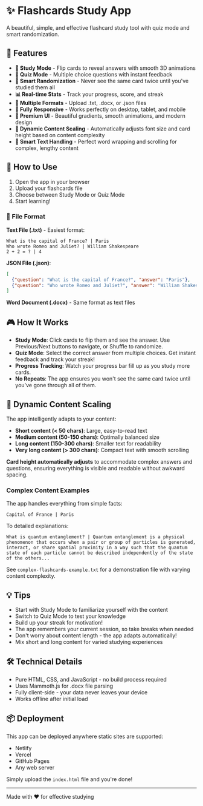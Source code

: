 # ✨ Flashcards Study App

A beautiful, simple, and effective flashcard study tool with quiz mode and smart randomization.

## 🌟 Features

- **📖 Study Mode** - Flip cards to reveal answers with smooth 3D animations
- **🎯 Quiz Mode** - Multiple choice questions with instant feedback
- **🔀 Smart Randomization** - Never see the same card twice until you've studied them all
- **📊 Real-time Stats** - Track your progress, score, and streak
- **📁 Multiple Formats** - Upload .txt, .docx, or .json files
- **📱 Fully Responsive** - Works perfectly on desktop, tablet, and mobile
- **🎨 Premium UI** - Beautiful gradients, smooth animations, and modern design
- **🔄 Dynamic Content Scaling** - Automatically adjusts font size and card height based on content complexity
- **📏 Smart Text Handling** - Perfect word wrapping and scrolling for complex, lengthy content

## 🚀 How to Use

1. Open the app in your browser
2. Upload your flashcards file
3. Choose between Study Mode or Quiz Mode
4. Start learning!

### 📝 File Format

**Text File (.txt)** - Easiest format:
```
What is the capital of France? | Paris
Who wrote Romeo and Juliet? | William Shakespeare
2 + 2 = ? | 4
```

**JSON File (.json)**:
```json
[
  {"question": "What is the capital of France?", "answer": "Paris"},
  {"question": "Who wrote Romeo and Juliet?", "answer": "William Shakespeare"}
]
```

**Word Document (.docx)** - Same format as text files

## 🎮 How It Works

- **Study Mode**: Click cards to flip them and see the answer. Use Previous/Next buttons to navigate, or Shuffle to randomize.
- **Quiz Mode**: Select the correct answer from multiple choices. Get instant feedback and track your streak!
- **Progress Tracking**: Watch your progress bar fill up as you study more cards.
- **No Repeats**: The app ensures you won't see the same card twice until you've gone through all of them.

## 🔄 Dynamic Content Scaling

The app intelligently adapts to your content:

- **Short content (< 50 chars)**: Large, easy-to-read text
- **Medium content (50-150 chars)**: Optimally balanced size
- **Long content (150-300 chars)**: Smaller text for readability
- **Very long content (> 300 chars)**: Compact text with smooth scrolling

**Card height automatically adjusts** to accommodate complex answers and questions, ensuring everything is visible and readable without awkward spacing.

### Complex Content Examples

The app handles everything from simple facts:
```
Capital of France | Paris
```

To detailed explanations:
```
What is quantum entanglement? | Quantum entanglement is a physical phenomenon that occurs when a pair or group of particles is generated, interact, or share spatial proximity in a way such that the quantum state of each particle cannot be described independently of the state of the others...
```

See `complex-flashcards-example.txt` for a demonstration file with varying content complexity.

## 💡 Tips

- Start with Study Mode to familiarize yourself with the content
- Switch to Quiz Mode to test your knowledge
- Build up your streak for motivation!
- The app remembers your current session, so take breaks when needed
- Don't worry about content length - the app adapts automatically!
- Mix short and long content for varied studying experiences

## 🛠️ Technical Details

- Pure HTML, CSS, and JavaScript - no build process required
- Uses Mammoth.js for .docx file parsing
- Fully client-side - your data never leaves your device
- Works offline after initial load

## 📦 Deployment

This app can be deployed anywhere static sites are supported:
- Netlify
- Vercel
- GitHub Pages
- Any web server

Simply upload the `index.html` file and you're done!

---

Made with ❤️ for effective studying
